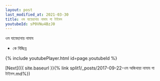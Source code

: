 ```yaml
---
layout: post
last_modified_at: 2021-03-30
title: ওম যাস্নেহানায় নামায গা টাইমস
youtubeId: sP0VNu4BzJ0
---
```

 
 
 ওম যাস্নেহানায় নামায  
 
 -  কে বিচ্ছিন্ন 
 
  
 
  
 
 
 
 
 
 


{% include youtubePlayer.html id=page.youtubeId %}
 
[Next]({{ site.baseurl }}{% link  split1/_posts/2017-09-22-ওম অজিথায়া নামায গা টাইমস.md%})
 

